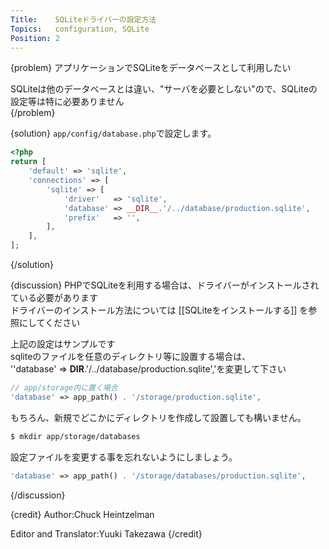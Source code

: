 ```yaml
---
Title:    SQLiteドライバーの設定方法
Topics:   configuration, SQLite
Position: 2
---
```


{problem}
アプリケーションでSQLiteをデータベースとして利用したい

SQLiteは他のデータベースとは違い、"サーバを必要としない"ので、SQLiteの設定等は特に必要ありません  
{/problem}

{solution}
`app/config/database.php`で設定します。

```php
<?php
return [
    'default' => 'sqlite',
    'connections' => [
        'sqlite' => [
            'driver'   => 'sqlite',
            'database' => __DIR__.'/../database/production.sqlite',
            'prefix'   => '',
        ],
    ],
];
```
{/solution}

{discussion}
PHPでSQLiteを利用する場合は、ドライバーがインストールされている必要があります  
ドライバーのインストール方法については [[SQLiteをインストールする]] を参照にしてください

上記の設定はサンプルです  
sqliteのファイルを任意のディレクトリ等に設置する場合は、  
''database' => __DIR__.'/../database/production.sqlite','を変更して下さい

```php
// app/storage内に置く場合
'database' => app_path() . '/storage/production.sqlite',
```

もちろん、新規でどこかにディレクトリを作成して設置しても構いません。

```bash
$ mkdir app/storage/databases
```

設定ファイルを変更する事を忘れないようにしましょう。

```php
'database' => app_path() . '/storage/databases/production.sqlite',
```
{/discussion}

{credit}
Author:Chuck Heintzelman

Editor and Translator:Yuuki Takezawa
{/credit}
